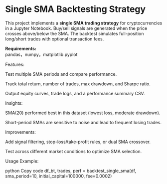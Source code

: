 
# Single SMA Backtesting Strategy

This project implements a **single SMA trading strategy** for cryptocurrencies in a Jupyter Notebook. Buy/sell signals are generated when the price crosses above/below the SMA. The backtest simulates full-position long/short trades with optional transaction fees.

**Requirements:**  
pandas，numpy，matplotlib.pyplot


Features:

Test multiple SMA periods and compare performance.

Track total return, number of trades, max drawdown, and Sharpe ratio.

Output equity curves, trade logs, and a performance summary CSV.

Insights:

SMA(20) performed best in this dataset (lowest loss, moderate drawdown).

Short-period SMAs are sensitive to noise and lead to frequent losing trades.

Improvements:

Add signal filtering, stop-loss/take-profit rules, or dual SMA crossover.

Test across different market conditions to optimize SMA selection.

Usage Example:

python
Copy code
df_bt, trades, perf = backtest_single_sma(df, sma_period=10, initial_capital=100000, fee=0.0002)
